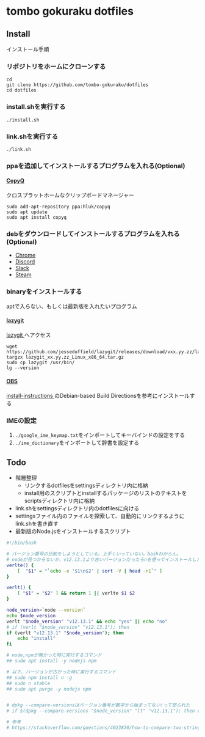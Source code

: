 # tombo gokuraku dotfiles

## Install
インストール手順

### リポジトリをホームにクローンする
```
cd
git clone https://github.com/tombo-gokuraku/dotfiles
cd dotfiles
```
### install.shを実行する
```
./install.sh
```
### link.shを実行する
```
./link.sh
```

### ppaを追加してインストールするプログラムを入れる(Optional)
#### [ CopyQ ](https://github.com/hluk/CopyQ)
クロスプラットホームなクリップボードマネージャー
```
sudo add-apt-repository ppa:hluk/copyq
sudo apt update
sudo apt install copyq
```
### debをダウンロードしてインストールするプログラムを入れる(Optional)
 - [ Chrome ](https://www.google.com/chrome/)
 - [ Discord ](https://discordapp.com/download)
 - [ Slack ](https://slack.com/intl/ja-jp/downloads/linux)
 - [ Steam ](https://store.steampowered.com/about/)
### binaryをインストールする
aptで入らない、もしくは最新版を入れたいプログラム
#### [ lazygit ](https://github.com/jesseduffield/lazygit)
[ lazygit ]( https://github.com/jesseduffield/lazygit/releases )へアクセス
```
wget https://github.com/jesseduffield/lazygit/releases/download/vxx.yy.zz/lazygit_xx.yy.zz_Linux_x86_64.tar.gz
targzx lazygit_xx.yy.zz_Linux_x86_64.tar.gz
sudo cp lazygit /usr/bin/
lg --version
```

#### [ OBS ](https://github.com/obsproject/obs-studio)
[ install-instructions ](https://obsproject.com/wiki/install-instructions#linux)のDebian-based Build Directionsを参考にインストールする

### IMEの設定
1. `./google_ime_keymap.txt`をインポートしてキーバインドの設定をする
1. `./ime_dictionary`をインポートして辞書を設定する

## Todo
- 階層整理
  - リンクするdotfilesをsettingsディレクトリ内に格納
  - install用のスクリプトとinstallするパッケージのリストのテキストをscriptsディレクトリ内に格納
- link.shをsettingsディレクトリ内のdotfilesに向ける
- settingsファイル内のファイルを探索して、自動的にリンクするようにlink.shを書き直す
- 最新版のNode.jsをインストールするスクリプト
```bash
#!/bin/bash

# バージョン番号の比較をしようとしている。上手くいっていない。bashわからん。
# nodeが見つからないか、v12.13.1より古いバージョンだったらnを使ってインストールしたい
verlte() {
    [  "$1" = "`echo -e '$1\n$2' | sort -V | head -n1`" ]
}

verlt() {
    [ "$1" = "$2" ] && return 1 || verlte $1 $2
}

node_version=`node --version`
echo $node_version
verlt "$node_version" "v12.13.1" && echo "yes" || echo "no"
# if (verlt "$node_version" "v12.13.1"); then
if (verlt "v12.13.1" "$node_version"); then
    echo "install"
fi

# node,npmが無かった時に実行するコマンド
## sudo apt install -y nodejs npm

# 以下、バージョンが古かった時に実行するコマンド
## sudo npm install n -g
## sudo n stable
## sudo apt purge -y nodejs npm


# dpkg --compare-versionsはバージョン番号が数字から始まってない!って怒られた
# if $(dpkg --compare-versions "$node_version" "lt" "v12.13.1"); then echo true; fi

# 参考
# https://stackoverflow.com/questions/4023830/how-to-compare-two-strings-in-dot-separated-version-format-in-bash
```
